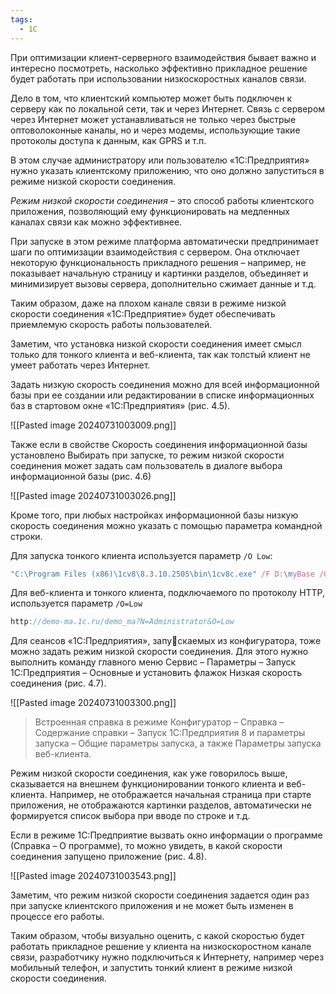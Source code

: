 ```yaml
---
tags:
  - 1С
---
```

При оптимизации клиент-серверного взаимодействия бывает важно и интересно посмотреть, насколько эффективно прикладное решение будет работать при использовании низкоскоростных каналов связи.

Дело в том, что клиентский компьютер может быть подключен к серверу как по локальной сети, так и через Интернет. Связь с сервером через Интернет может устанавливаться не только через быстрые оптоволоконные каналы, но и через модемы, использующие такие протоколы доступа к данным, как GPRS и т.п.

В этом случае администратору или пользователю «1С:Предприятия» нужно указать клиентскому приложению, что оно должно запуститься в режиме низкой скорости соединения. 

_Режим низкой скорости соединения_ – это способ работы клиентского приложения, позволяющий ему функционировать на медленных каналах связи как можно эффективнее.

При запуске в этом режиме платформа автоматически предпринимает шаги по оптимизации взаимодействия с сервером. Она отключает некоторую функциональность прикладного решения – например, не показывает начальную страницу и картинки разделов, объединяет и минимизирует вызовы сервера, дополнительно сжимает данные и т.д. 

Таким образом, даже на плохом канале связи в режиме низкой скорости соединения «1С:Предприятие» будет обеспечивать приемлемую скорость работы пользователей.

Заметим, что установка низкой скорости соединения имеет смысл только для тонкого клиента и веб-клиента, так как толстый клиент не умеет работать через Интернет.

Задать низкую скорость соединения можно для всей информационной базы при ее создании или редактировании в списке информационных баз в стартовом окне «1С:Предприятия» (рис. 4.5).

![[Pasted image 20240731003009.png]]

Также если в свойстве Скорость соединения информационной базы установлено Выбирать при запуске, то режим низкой скорости соединения может задать сам пользователь в диалоге выбора информационной базы (рис. 4.6)

![[Pasted image 20240731003026.png]]

Кроме того, при любых настройках информационной базы низкую скорость соединения можно указать с помощью параметра командной строки.

Для запуска тонкого клиента используется параметр `/O Low`:

```js
"C:\Program Files (x86)\1cv8\8.3.10.2505\bin\1cv8c.exe" /F D:\myBase /O Low
```


Для веб-клиента и тонкого клиента, подключаемого по протоколу HTTP, используется параметр `/O=Low`

```js
http://demo-ma.1c.ru/demo_ma?N=Administrator&O=Low
```

Для сеансов «1С:Предприятия», запускаемых из конфигуратора, тоже можно задать режим низкой скорости соединения. Для этого нужно выполнить команду главного меню Сервис – Параметры – Запуск 1С:Предприятия – Основные и установить флажок Низкая скорость соединения (рис. 4.7).

![[Pasted image 20240731003300.png]]

> Встроенная справка в режиме Конфигуратор – Справка – Содержание справки – Запуск 1С:Предприятия 8 и параметры запуска – Общие параметры запуска, а также Параметры запуска веб-клиента.

Режим низкой скорости соединения, как уже говорилось выше, сказывается на внешнем функционировании тонкого клиента и веб-клиента. Например, не отображается начальная страница при старте приложения, не отображаются картинки разделов, автоматически не формируется список выбора при вводе по строке и т.д.

Если в режиме 1С:Предприятие вызвать окно информации о программе (Справка – О программе), то можно увидеть, в какой скорости соединения запущено приложение (рис. 4.8).

![[Pasted image 20240731003543.png]]

Заметим, что режим низкой скорости соединения задается один раз при запуске клиентского приложения и не может быть изменен в процессе его работы.

Таким образом, чтобы визуально оценить, с какой скоростью будет работать прикладное решение у клиента на низкоскоростном канале связи, разработчику нужно подключиться к Интернету, например через мобильный телефон, и запустить тонкий клиент в режиме низкой скорости соединения.

